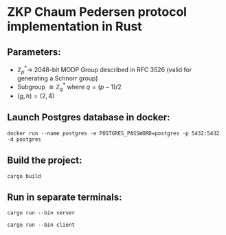 # ZKP Chaum Pedersen protocol implementation in Rust

## Parameters:

- $\mathbb{Z}_p^* \rightarrow$ 2048-bit MODP Group described in RFC 3526 (valid for generating a Schnorr group)
- Subgroup $\cong\mathbb{Z}_q^*$  where $q = (p - 1) / 2$
- $(g, h) = (2, 4)$

## Launch Postgres database in docker:

```docker run --name postgres -e POSTGRES_PASSWORD=postgres -p 5432:5432 -d postgres```

## Build the project: 

```cargo build```

## Run in separate terminals:

```cargo run --bin server```

```cargo run --bin client```
